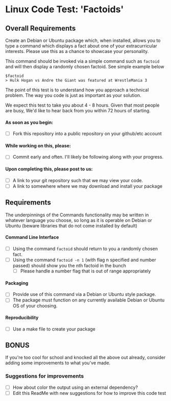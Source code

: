 # Linux Code Test: 'Factoids'

## Overall Requirements
Create an Debian or Ubuntu package which, when installed, allows you to type a command which displays a fact about one of your extracurricular interests. Please use this as a chance to showcase your personality.

This command should be invoked via a simple command such as `factoid` and will then display a randomly chosen factoid. See simple example below

```
$factoid
> Hulk Hogan vs Andre the Giant was featured at WrestleMania 3
```

The point of this test is to understand how you approach a technical problem. The way you code is just as important as your solution.

We expect this test to take you about 4 - 8 hours. Given that most people are busy, We'd like to hear back from you within 72 hours of starting.

#### As soon as you begin:
* [ ] Fork this repository into a public repository on your github/etc account

#### While working on this, please:
* [ ] Commit early and often. I'll likely be following along with your progress.

#### Upon completing this, please post to us:
* [ ] A link to your git repository such that we may view your code.
* [ ] A link to somewhere where we may download and install your package

## Requirements

The underpinnings of the Commands functionality may be written in whatever language you choose, so long as it is operable on Debian or Ubuntu (beware libraries that do not come installed by default)

#### Command Line Interface
* [ ] Using the command `factoid` should return to you a randomly chosen fact. 
* [ ] Using the command `factoid -n 1` (with flag n specified and number passed) should show you the nth factoid in the bunch
  * [ ] Please handle a number flag that is out of range appropriately

#### Packaging 
* [ ] Provide use of this command via a Debian or Ubuntu style package. 
* [ ] The package must function on any currently available Debian or Ubuntu OS of your choosing. 

#### Reproducibility
* [ ] Use a make file to create your package

## BONUS

If you're too cool for school and knocked all the above out already, consider adding some improvements to what you've made.

### Suggestions for improvements
* [ ] How about color the output using an external dependency?
* [ ] Edit this ReadMe with new suggestions for how to improve this code test
